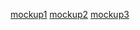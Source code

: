 [mockup1](http://codepen.io/KyleRattet/pen/gpzOJa)
[mockup2](http://codepen.io/KyleRattet/pen/Jdvomo)
[mockup3](http://codepen.io/KyleRattet/pen/PqewyK)
